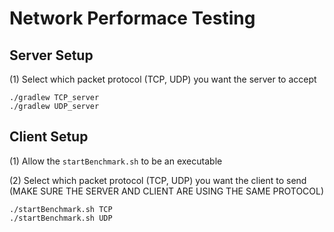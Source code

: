 # Network Performace Testing

## Server Setup 

(1) Select which packet protocol (TCP, UDP) you want the server to accept
``` 
./gradlew TCP_server
./gradlew UDP_server
```

## Client Setup
(1) Allow the ```startBenchmark.sh``` to be an executable

(2) Select which packet protocol (TCP, UDP) you want the client to send (MAKE SURE THE SERVER AND CLIENT ARE USING THE SAME PROTOCOL)
```
./startBenchmark.sh TCP
./startBenchmark.sh UDP
```

